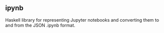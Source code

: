 ipynb
-----

Haskell library for representing Jupyter notebooks and
converting them to and from the JSON .ipynb format.

